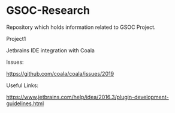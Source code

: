 # GSOC-Research
Repository which holds information related to GSOC Project.

Project1

Jetbrains IDE integration with Coala 

Issues:

https://github.com/coala/coala/issues/2019

Useful Links:

https://www.jetbrains.com/help/idea/2016.3/plugin-development-guidelines.html
